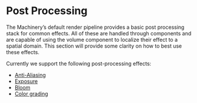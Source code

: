 # Post Processing

The Machinery’s default render pipeline provides a basic post processing stack for common effects. All of these are handled through components and are capable of using the volume component to localize their effect to a spatial domain. This section will provide some clarity on how to best use these effects.

Currently we support the following post-processing effects:
- [Anti-Aliasing]({{tutorials}}post_processing/aa.html)
- [Exposure]({{tutorials}}post_processing/exposure.html)
- [Bloom]({{tutorials}}post_processing/bloom.html)
- [Color grading]({{tutorials}}post_processing/color_grading.html)